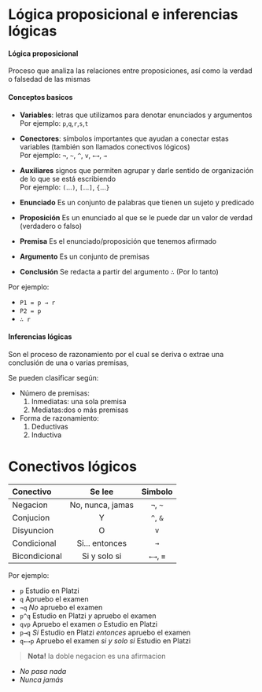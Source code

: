 # Lógica proposicional e inferencias lógicas

#### Lógica proposicional
Proceso que analiza las relaciones entre proposiciones, así como la verdad o falsedad de las mismas

#### Conceptos basicos
- **Variables**: letras que utilizamos para denotar enunciados y argumentos  
Por ejemplo:
`p`,`q`,`r`,`s`,`t`
- **Conectores**: símbolos importantes que ayudan a conectar estas variables (también son llamados conectivos lógicos)  
Por ejemplo:
`¬`, `~`, `^`, `v`, `←→`, `→`
- **Auxiliares** signos que permiten agrupar y darle sentido de organización de lo que se está escribiendo  
Por ejemplo: `(`...`)`, `[`...`]`, `{`...`}`

- **Enunciado** Es un conjunto de palabras que tienen un sujeto y predicado
- **Proposición** Es un enunciado al que se le puede dar un valor de verdad (verdadero o falso)
- **Premisa** Es el enunciado/proposición que tenemos afirmado
- **Argumento** Es un conjunto de premisas
- **Conclusión** Se redacta a partir del argumento
`∴` (Por lo tanto)

Por ejemplo:
- `P1 = p → r`
- `P2 = p`
- `∴ r`

#### Inferencias lógicas
Son el proceso de razonamiento por el cual se deriva o extrae una conclusión de una o varias premisas,

Se pueden clasificar según:
- Número de premisas:
  1. Inmediatas: una sola premisa
  2. Mediatas:dos o más premisas
- Forma de razonamiento:
  1. Deductivas
  2. Inductiva

# Conectivos lógicos

|Conectivo    |Se lee          |Simbolo  |
|:------------|:--------------:|:-------:|
|Negacion     |No, nunca, jamas|`¬`, `~` |
|Conjucion    |Y               |`^`, `&` |
|Disyuncion   |O               |`v`      |
|Condicional  |Si... entonces  |`→`      |
|Bicondicional|Si y solo si    |`←→`, `≡`|

Por ejemplo:

- `p` Estudio en Platzi
- `q` Apruebo el examen
- `¬q` _No_ apruebo el examen  
- `p^q` Estudio en Platzi _y_ apruebo el examen  
- `qvp` Apruebo el examen _o_ Estudio en Platzi  
- `p→q` _Si_ Estudio en Platzi _entonces_ apruebo el examen  
- `q←→p` Apruebo el examen _si y solo si_ Estudio en Platzi

> **Nota!** la doble negacion es una afirmacion
- _No pasa nada_
- _Nunca jamás_
